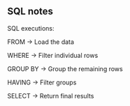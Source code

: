 ## SQL notes

SQL executions:

FROM → Load the data

WHERE → Filter individual rows

GROUP BY → Group the remaining rows

HAVING → Filter groups

SELECT → Return final results
